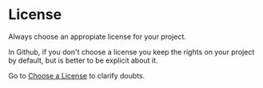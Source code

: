 # License

Always choose an appropiate license for your project.  

In Github, if you don't choose a license you keep the rights on your project by default, but is better to be explicit about it.  

Go to [Choose a License](https://robertovillarejo.github.io/2017/09/18/choosealicense.com) to clarify doubts.
